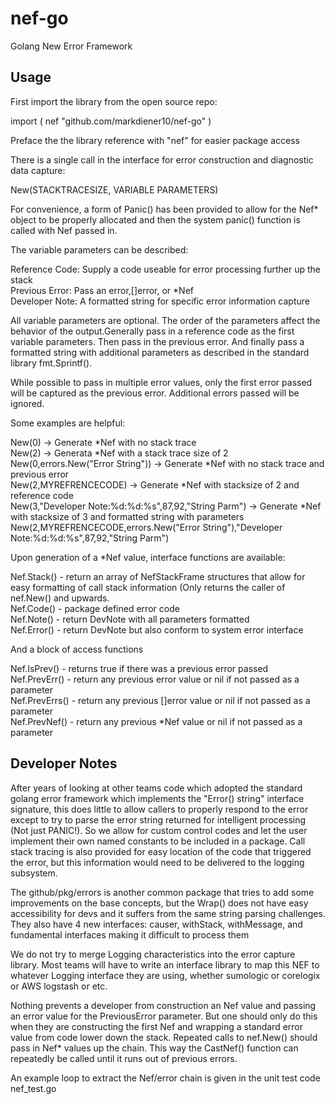 # nef-go

Golang New Error Framework

## Usage

First import the library from the open source repo:

import (
	nef "github.com/markdiener10/nef-go"
)

Preface the the library reference with "nef" for easier package access

There is a single call in the interface for error construction and diagnostic data capture:

New(STACKTRACESIZE, VARIABLE PARAMETERS)
	
For convenience, a form of Panic() has been provided to allow for the Nef* object to be properly allocated and then the system panic() function is called with Nef passed in.

The variable parameters can be described:

Reference Code: Supply a code useable for error processing further up the stack  
Previous Error: Pass an error,[]error, or *Nef  
Developer Note: A formatted string for specific error information capture  

All variable parameters are optional. The order of the parameters affect the behavior of the output.Generally pass in a reference code as the first variable parameters.  Then pass in the previous error.  And finally pass a formatted string with additional parameters as described in the standard library fmt.Sprintf().  

While possible to pass in multiple error values, only the first error passed will be captured as the previous error.  Additional errors passed will be ignored.

Some examples are helpful:

New(0) -> Generate *Nef with no stack trace  
New(2) -> Generata *Nef with a stack trace size of 2  
New(0,errors.New("Error String")) -> Generate *Nef with no stack trace and previous error  
New(2,MYREFRENCECODE) -> Generate *Nef with stacksize of 2 and reference code  
New(3,"Developer Note:%d:%d:%s",87,92,"String Parm") -> Generate *Nef with stacksize of 3 and formatted string with parameters  
New(2,MYREFRENCECODE,errors.New("Error String"),"Developer Note:%d:%d:%s",87,92,"String Parm")  

Upon generation of a *Nef value, interface functions are available:

Nef.Stack() - return an array of NefStackFrame structures that allow for easy formatting of call stack information (Only returns the caller of nef.New() and upwards.  
Nef.Code() - package defined error code  
Nef.Note() - return DevNote with all parameters formatted  
Nef.Error() - return DevNote but also conform to system error interface  

And a block of access functions 

Nef.IsPrev() - returns true if there was a previous error passed  
Nef.PrevErr() - return any previous error value or nil if not passed as a parameter  
Nef.PrevErrs() - return any previous []error value or nil if not passed as a parameter  
Nef.PrevNef() - return any previous *Nef value or nil if not passed as a parameter  

## Developer Notes

After years of looking at other teams code which adopted the
standard golang error framework which implements the "Error() string" interface signature, this does little to allow callers to properly respond to the error except to try to parse the error string returned for intelligent processing (Not just PANIC!).  So we allow for custom control codes and let the user implement their own named constants to be included in a package.  Call stack tracing is also provided for easy location of the code that triggered the error, but this information would need to be delivered to the logging subsystem.

The github/pkg/errors is another common package that tries to add some improvements on the base concepts, but the Wrap() does not have easy accessibility for devs and it suffers from the same string parsing challenges.  They also have 4 new interfaces: causer, withStack, withMessage, and fundamental interfaces making it difficult to process them 

We do not try to merge Logging characteristics into the error capture library.  Most teams will have to write an interface library to map this NEF to whatever Logging interface they are using, whether sumologic or corelogix or AWS logstash or etc.

Nothing prevents a developer from construction an Nef value and passing an error value for the PreviousError parameter.  But one should only do this when they are constructing the first Nef and wrapping
a standard error value from code lower down the stack.  Repeated calls to nef.New() should pass in Nef* values up the chain. This way the CastNef() function can repeatedly be called until it runs out of previous errors.

An example loop to extract the Nef/error chain is given in the unit test code nef_test.go 

